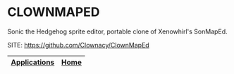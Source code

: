 # CLOWNMAPED

 Sonic the Hedgehog sprite editor, portable clone of Xenowhirl's SonMapEd.

 SITE: https://github.com/Clownacy/ClownMapEd

 | [Applications](https://portable-linux-apps.github.io/apps.html) | [Home](https://portable-linux-apps.github.io)
 | --- | --- |
